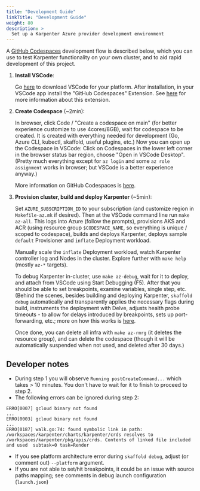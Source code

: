 ```yaml
---
title: "Development Guide"
linkTitle: "Development Guide"
weight: 80
description: >
  Set up a Karpenter Azure provider development environment
---
```


A [GitHub Codespaces]((https://github.com/features/codespaces)) development flow is described below, which you can use to test Karpenter functionality on your own cluster, and to aid rapid development of this project.

1. **Install VSCode**:

    Go [here](https://code.visualstudio.com/download) to download VSCode for your platform. After installation, in your VSCode app install the "GitHub Codespaces" Extension. See [here](https://code.visualstudio.com/docs/remote/codespaces) for more information about this extension.
    
2. **Create Codespace** (~2min):

    In browser, click Code / "Create a codespace on main" (for better experience customize to use 4cores/8GB), wait for codespace to be created. It is created with everything needed for development (Go, Azure CLI, kubectl, skaffold, useful plugins, etc.) Now you can open up the Codespace in VSCode: Click on Codespaces in the lower left corner in the browser status bar region, choose "Open in VSCode Desktop". (Pretty much everything except for `az login` and some `az role assignment` works in browser; but VSCode is a better experience anyway.)
    
    More information on GitHub Codespaces is [here](https://github.com/features/codespaces).
    
3. **Provision cluster, build and deploy Karpenter** (~5min):

    Set `AZURE_SUBSCRIPTION_ID` to your subscription (and customize region in `Makefile-az.mk` if desired). Then at the VSCode command line run `make az-all`. This logs into Azure (follow the prompts), provisions AKS and ACR (using resource group `$CODESPACE_NAME`, so everything is unique / scoped to codespace), builds and deploys Karpenter, deploys sample `default` Provisioner and `inflate` Deployment workload.
    
    Manually scale the `inflate` Deployment workload, watch Karpenter controller log and Nodes in the cluster. Explore further with `make help` (mostly `az-*` targets).
    
    To debug Karpenter in-cluster, use `make az-debug`, wait for it to deploy, and attach from VSCode using Start Debugging (F5). After that you should be able to set breakpoints, examine variables, single step, etc. (Behind the scenes, besides building and deploying Karpenter, `skaffold debug` automatically and transparently applies the necessary flags during build, instruments the deployment with Delve, adjusts health probe timeouts - to allow for delays introduced by breakpoints, sets up port-forwarding, etc.; more on how this works is [here](https://skaffold.dev/docs/workflows/debug/).
    
    Once done, you can delete all infra with `make az-rmrg` (it deletes the resource group), and can delete the codespace (though it will be automatically suspended when not used, and deleted after 30 days.)
    
## Developer notes

- During step 1 you will observe `Running postCreateCommand...` which takes > 10 minutes. You don't have to wait for it to finish to proceed to step 2.
- The following errors can be ignored during step 2:

```shell
ERRO[0007] gcloud binary not found
...
ERRO[0003] gcloud binary not found
...
ERRO[0187] walk.go:74: found symbolic link in path: /workspaces/karpenter/charts/karpenter/crds resolves to /workspaces/karpenter/pkg/apis/crds. Contents of linked file included and used  subtask=0 task=Render
```

- If you see platform architecture error during `skaffold debug`, adjust (or comment out) `--platform` argument.
- If you are not able to set/hit breakpoints, it could be an issue with source paths mapping; see comments in debug launch configuration (`launch.json`)
